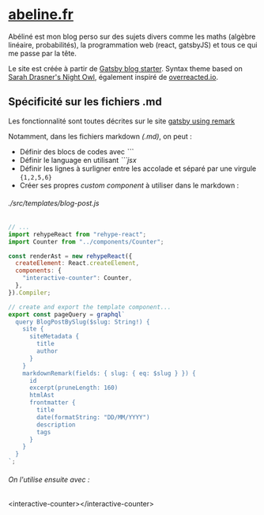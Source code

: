 # [abeline.fr](https://abeline.fr/)

Abéliné est mon blog perso sur des sujets divers comme les maths (algèbre linéaire, probabilités), la programmation web (react, gatsbyJS) et tous ce qui me passe par la tête.

Le site est créée à partir de [Gatsby blog starter](https://github.com/gatsbyjs/gatsby-starter-blog). Syntax theme based on [Sarah Drasner's Night Owl](https://github.com/sdras/night-owl-vscode-theme/), également inspiré de [overreacted.io](https://overreacted.io/).

## Spécificité sur les fichiers .md

Les fonctionnalité sont toutes décrites sur le site [gatsby using remark](https://using-remark.gatsbyjs.org/)

Notamment, dans les fichiers markdown *(.md)*, on peut : 

- Définir des blocs de codes avec *\`\`\`*
- Définir le language en utilisant *\`\`\`jsx*
- Définir les lignes à surligner entre les accolade et séparé par une virgule `{1,2,5,6}`
- Créer ses propres *custom component* à utiliser dans le markdown : 

###### ./src/templates/blog-post.js
```jsx
// ...
import rehypeReact from "rehype-react";
import Counter from "../components/Counter";

const renderAst = new rehypeReact({
  createElement: React.createElement,
  components: {
    "interactive-counter": Counter,
  },
}).Compiler;

// create and export the template component...
export const pageQuery = graphql`
  query BlogPostBySlug($slug: String!) {
    site {
      siteMetadata {
        title
        author
      }
    }
    markdownRemark(fields: { slug: { eq: $slug } }) {
      id
      excerpt(pruneLength: 160)
      htmlAst
      frontmatter {
        title
        date(formatString: "DD/MM/YYYY")
        description
        tags
      }
    }
  }
`;
```

###### On l'utilise ensuite avec :

\<interactive-counter>\</interactive-counter>
